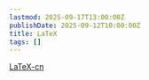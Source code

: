 ```yaml
---
lastmod: 2025-09-17T13:00:00Z
publishDate: 2025-09-12T10:00:00Z
title: LaTeX
tags: []
---
```


[LaTeX-cn](https://pics.latexstudio.net/uploads/20210525/a00919a39b58e6f12fc1f1915bf4f207.pdf)
